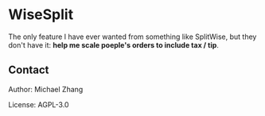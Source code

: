 WiseSplit
=========

The only feature I have ever wanted from something like SplitWise, but they
don't have it: **help me scale poeple's orders to include tax / tip**.

Contact
-------

Author: Michael Zhang

License: AGPL-3.0
